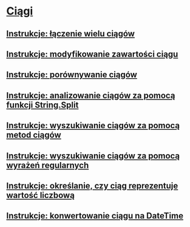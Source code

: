 # [Ciągi](index.md)
## [Instrukcje: łączenie wielu ciągów](how-to-concatenate-multiple-strings.md)
## [Instrukcje: modyfikowanie zawartości ciągu](how-to-modify-string-contents.md)
## [Instrukcje: porównywanie ciągów](how-to-compare-strings.md)
## [Instrukcje: analizowanie ciągów za pomocą funkcji String.Split](how-to-parse-strings-using-string-split.md)
## [Instrukcje: wyszukiwanie ciągów za pomocą metod ciągów](how-to-search-strings-using-string-methods.md)
## [Instrukcje: wyszukiwanie ciągów za pomocą wyrażeń regularnych](how-to-search-strings-using-regular-expressions.md)
## [Instrukcje: określanie, czy ciąg reprezentuje wartość liczbową](how-to-determine-whether-a-string-represents-a-numeric-value.md)
## [Instrukcje: konwertowanie ciągu na DateTime](how-to-convert-a-string-to-a-datetime.md)
